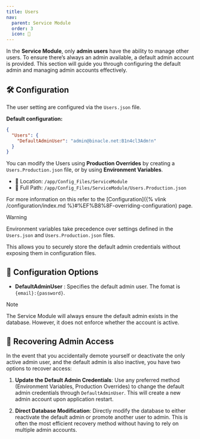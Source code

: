 ```yaml
---
title: Users
nav:
  parent: Service Module
  order: 3
  icon: 👥
---
```



In the **Service Module**, only **admin users** have the ability to manage other users. To ensure there’s always an admin available, a default admin account is provided. This section will guide you through configuring the default admin and managing admin accounts effectively.

## 🛠️ Configuration
The user setting are configured via the `Users.json` file.

**Default configuration:**
```json
{
  "Users": {
    "DefaultAdminUser": "admin@binacle.net:B1n4cl3Adm!n"
  }
}
```

You can modify the Users using **Production Overrides** by creating a `Users.Production.json` file, or by using **Environment Variables**.
- 📁 Location: `/app/Config_Files/ServiceModule`
- 📌 Full Path: `/app/Config_Files/ServiceModule/Users.Production.json`

For more information on this refer to the [Configuration]({% vlink /configuration/index.md %}#%EF%B8%8F-overriding-configuration) page.

> [!Warning]
> Environment variables take precedence over settings defined in the `Users.json` and `Users.Production.json` files.
>
> This allows you to securely store the default admin credentials without exposing them in configuration files.

## 🔧 Configuration Options
- **DefaultAdminUser** : Specifies the default admin user. The fomat is `{email}:{password}`.

> [!Note]
>
> The Service Module will always ensure the default admin exists in the database. However, it does not enforce whether the account is active.

## 🔑 Recovering Admin Access
In the event that you accidentally demote yourself or deactivate the only active admin user, and the default admin is also inactive, you have two options to recover access:

1. **Update the Default Admin Credentials**:
   Use any preferred method (Environment Variables, Production Overrides) to change the default admin credentials through `DefaultAdminUser`. This will create a new admin account upon application restart.

2. **Direct Database Modification**:
   Directly modify the database to either reactivate the default admin or promote another user to admin. This is often the most efficient recovery method without having to rely on multiple admin accounts.